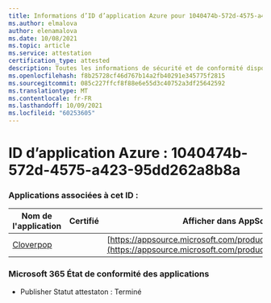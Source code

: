 ```yaml
---
title: Informations d’ID d’application Azure pour 1040474b-572d-4575-a423-95dd262a8b8a
ms.author: elmalova
author: elenamalova
ms.date: 10/08/2021
ms.topic: article
ms.service: attestation
certification_type: attested
description: Toutes les informations de sécurité et de conformité disponibles pour 1040474b-572d-4575-a423-95dd262a8b8a.
ms.openlocfilehash: f8b25728cf46d767b14a2fb40291e345775f2815
ms.sourcegitcommit: 085c227ffcf8f88e6e55d3c40752a3df25642592
ms.translationtype: MT
ms.contentlocale: fr-FR
ms.lasthandoff: 10/09/2021
ms.locfileid: "60253605"
---
```

# <a name="azure-app-id-1040474b-572d-4575-a423-95dd262a8b8a"></a>ID d’application Azure : 1040474b-572d-4575-a423-95dd262a8b8a


### <a name="apps-associated-with-this-id"></a>Applications associées à cet ID :
| **Nom de l'application** | **Certifié** | **Afficher dans AppSource** |
|--------------|---------------|-----------------------|
| [Cloverpop](https://docs.microsoft.com/microsoft-365-app-certification/forward/WA200001803) |  | [https://appsource.microsoft.com/product/office/WA200001803](https://appsource.microsoft.com/product/office/WA200001803) |

### <a name="microsoft-365-app-compliance-status"></a>Microsoft 365 État de conformité des applications
- Publisher Statut attestaton : Terminé
